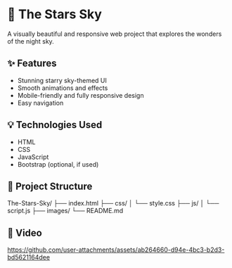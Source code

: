 # 🌌 The Stars Sky

A visually beautiful and responsive web project that explores the wonders of the night sky.

## ✨ Features
- Stunning starry sky-themed UI
- Smooth animations and effects
- Mobile-friendly and fully responsive design
- Easy navigation

## 💡 Technologies Used
- HTML
- CSS
- JavaScript
- Bootstrap (optional, if used)

## 📁 Project Structure
The-Stars-Sky/ ├── index.html
├── css/
│ └── style.css
├── js/
│ └── script.js
├── images/
└── README.md
## 🎥 Video


https://github.com/user-attachments/assets/ab264660-d94e-4bc3-b2d3-bd5621164dee

